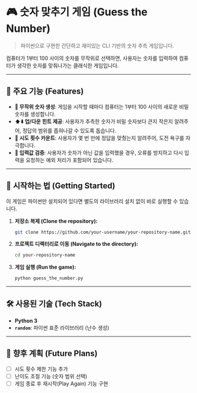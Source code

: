 # 🎮 숫자 맞추기 게임 (Guess the Number)

> 파이썬으로 구현한 간단하고 재미있는 CLI 기반의 숫자 추측 게임입니다.

컴퓨터가 1부터 100 사이의 숫자를 무작위로 선택하면, 사용자는 숫자를 입력하여 컴퓨터가 생각한 숫자를 맞춰나가는 클래식한 게임입니다.

---

## 🌟 주요 기능 (Features)

- **🤖 무작위 숫자 생성**: 게임을 시작할 때마다 컴퓨터는 1부터 100 사이의 새로운 비밀 숫자를 생성합니다.
- **⬆️⬇️ 업/다운 힌트 제공**: 사용자가 추측한 숫자가 비밀 숫자보다 큰지 작은지 알려주어, 정답의 범위를 좁혀나갈 수 있도록 돕습니다.
- **🔄 시도 횟수 카운트**: 사용자가 몇 번 만에 정답을 맞췄는지 알려주어, 도전 욕구를 자극합니다.
- **🔢 입력값 검증**: 사용자가 숫자가 아닌 값을 입력했을 경우, 오류를 방지하고 다시 입력을 요청하는 예외 처리가 포함되어 있습니다.

---

## 🚀 시작하는 법 (Getting Started)

이 게임은 파이썬만 설치되어 있다면 별도의 라이브러리 설치 없이 바로 실행할 수 있습니다.

1.  **저장소 복제 (Clone the repository):**
    ```bash
    git clone https://github.com/your-username/your-repository-name.git
    ```
2.  **프로젝트 디렉터리로 이동 (Navigate to the directory):**
    ```bash
    cd your-repository-name
    ```
3.  **게임 실행 (Run the game):**
    ```bash
    python guess_the_number.py
    ```

---

## 🛠️ 사용된 기술 (Tech Stack)

- **Python 3**
- **`random`**: 파이썬 표준 라이브러리 (난수 생성)

---

## 🔮 향후 계획 (Future Plans)

- [ ] 시도 횟수 제한 기능 추가
- [ ] 난이도 조절 기능 (숫자 범위 선택)
- [ ] 게임 종료 후 재시작(Play Again) 기능 구현
